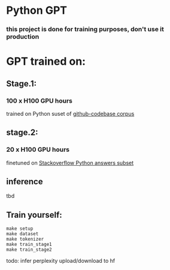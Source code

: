 # Python GPT 
### this project is done for training purposes, don't use it production

# GPT trained on:
## Stage.1: 
### 100 x H100 GPU hours
trained on Python suset of [github-codebase corpus](codeparrot/github-code)

## stage.2:
### 20 x H100 GPU hours
finetuned on [Stackoverflow Python answers subset](koutch/stackoverflow_python)

## inference
tbd


## Train yourself:
```
make setup
make dataset
make tokenizer
make train_stage1
make train_stage2
```

todo:
infer
perplexity
upload/download to hf